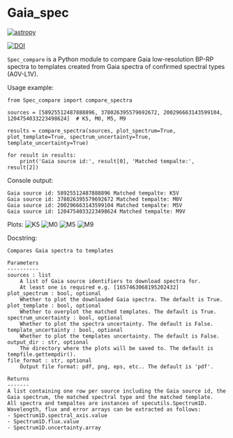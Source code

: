 # Gaia_spec

[![astropy](http://img.shields.io/badge/powered%20by-AstroPy-orange.svg?style=flat)](http://www.astropy.org/)

[![DOI](https://zenodo.org/badge/DOI/10.5281/zenodo.7566303.svg)](https://doi.org/10.5281/zenodo.7566303)

 ```Spec_compare``` is a Python module to compare Gaia low-resolution BP-RP spectra to templates created from Gaia spectra of confirmed spectral types (A0V-L1V).

Usage example:
```
from Spec_compare import compare_spectra

sources = [58925512487888896, 378026395579692672, 200296663143599104, 1204754033223498624]  # K5, M0, M5, M9

results = compare_spectra(sources, plot_spectrum=True, plot_template=True, spectrum_uncertainty=True, template_uncertainty=True)

for result in results:
    print('Gaia source id:', result[0], 'Matched tempalte:', result[2])
```

Console output:
```
Gaia source id: 58925512487888896 Matched tempalte: K5V
Gaia source id: 378026395579692672 Matched tempalte: M0V
Gaia source id: 200296663143599104 Matched tempalte: M5V
Gaia source id: 1204754033223498624 Matched tempalte: M9V
```

Plots:
![K5](results/K5V_58925512487888896.png)
![M0](results/M0V_378026395579692672.png)
![M5](results/M5V_200296663143599104.png)
![M9](results/M9V_1204754033223498624.png)

Docstring:
```
Compares Gaia spectra to templates

Parameters
----------
sources : list
    A list of Gaia source identifiers to download spectra for.
    At least one is required e.g. [1657463068195202432]
plot_spectrum : bool, optional
    Whether to plot the downloaded Gaia spectra. The default is True.
plot_template : bool, optional
    Whether to overplot the matched templates. The default is True.
spectrum_uncertainty : bool, optional
    Whether to plot the spectra uncertainty. The default is False.
template_uncertainty : bool, optional
    Whether to plot the templates uncertainty. The default is False.
output_dir : str, optional
    The directory where the plots will be saved to. The default is tempfile.gettempdir().
file_format : str, optional
    Output file format: pdf, png, eps, etc.. The default is 'pdf'.

Returns
-------
A list containing one row per source including the Gaia source id, the Gaia spectrum, the matched spectral type and the matched template.
All spectra and tempaltes are instances of specutils.Spectrum1D.
Wavelength, flux and error arrays can be extracted as follows:
- Spectrum1D.spectral_axis.value
- Spectrum1D.flux.value
- Spectrum1D.uncertainty.array
```